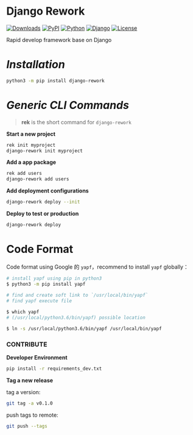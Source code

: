 # Django Rework

[![Downloads](https://pepy.tech/badge/django-rework)](https://pepy.tech/project/django-rework)
[![PyPI](https://img.shields.io/pypi/v/django-rework)](https://pypi.org/project/django-rework/)
[![Python](https://img.shields.io/pypi/pyversions/django)](https://www.python.org)
[![Django](https://img.shields.io/pypi/djversions/django-rework)](https://www.djangoproject.com)
[![License](https://img.shields.io/pypi/l/django-rework)](https://opensource.org/licenses/MIT)

Rapid develop framework base on Django

# _Installation_

```bash
python3 -m pip install django-rework
```

# _Generic CLI Commands_

> **rek** is the short command for `django-rework`

**Start a new project**

```bash
rek init myproject
django-rework init myproject
```

**Add a app package**

```bash
rek add users
django-rework add users
```

**Add deployment configurations**

```bash
django-rework deploy --init
```

**Deploy to test or production**

```bash
django-rework deploy
```

# Code Format

Code format using Google 的 `yapf`，recommend to install `yapf` globally：
```bash
# install yapf using pip in python3
$ python3 -m pip install yapf

# find and create soft link to `/usr/local/bin/yapf`
# find yapf execute file 
 
$ which yapf
# (/usr/local/python3.6/bin/yapf) possible location

$ ln -s /usr/local/python3.6/bin/yapf /usr/local/bin/yapf
```

### CONTRIBUTE

**Developer Environment**

```bash
pip install -r requirements_dev.txt
``` 


**Tag a new release**

tag a version:

```bash
git tag -a v0.1.0
```

push tags to remote:

```bash
git push --tags
```
